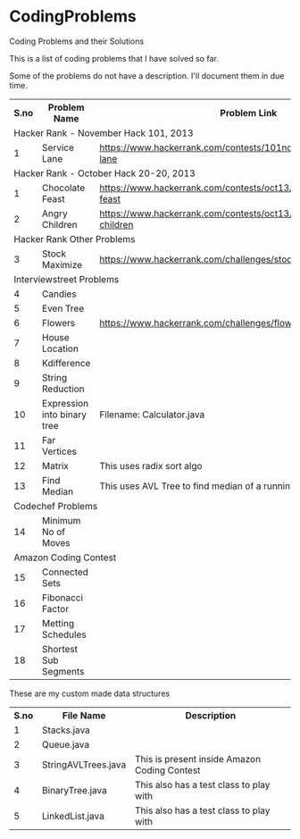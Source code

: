 CodingProblems
==============

Coding Problems and their Solutions


This is a list of coding problems that I have solved so far.


Some of the problems do not have a description. I'll document them in due time.

<table>
	<tr>
		<th>S.no</th>
		<th>Problem Name</th>
		<th>Problem Link</th>
	</tr>
	<tr>
		<td colspan="3">Hacker Rank - November Hack 101, 2013</td>
	</tr>
	<tr>
		<td>1</td>
		<td>Service Lane</td>
		<td>
			<a target="_blank" href="https://www.hackerrank.com/contests/101nov13/challenges/service-lane">https://www.hackerrank.com/contests/101nov13/challenges/service-lane</a>
		</td>
	</tr>
	<tr>
		<td colspan="3">Hacker Rank - October Hack 20-20, 2013</td>
	</tr>
	<tr>
		<td>1</td>
		<td>Chocolate Feast</td>
		<td>
			<a target="_blank" href="https://www.hackerrank.com/contests/oct13/challenges/chocolate-feast">https://www.hackerrank.com/contests/oct13/challenges/chocolate-feast</a>
		</td>
	</tr>
	<tr>
		<td>2</td>
		<td>Angry Children</td>
		<td>
			<a target="_blank" href="https://www.hackerrank.com/contests/oct13/challenges/angry-children">https://www.hackerrank.com/contests/oct13/challenges/angry-children</a>
		</td>
	</tr>
	<tr>
		<td colspan="3">Hacker Rank Other Problems</td>
	</tr>
	<tr>
		<td>3</td>
		<td>Stock Maximize</td>
		<td>
			<a target="_blank" href="https://www.hackerrank.com/challenges/stockmax">https://www.hackerrank.com/challenges/stockmax</a>
		</td>
	</tr>
	<tr>
		<td colspan="3">Interviewstreet Problems</td>
	</tr>
	<tr>
		<td>4</td>
		<td>Candies</td>
		<td>
			<a target="_blank" href="#"></a>
		</td>
	</tr>
	<tr>
		<td>5</td>
		<td>Even Tree</td>
		<td>
			<a target="_blank" href="#"></a>
		</td>
	</tr>
	<tr>
		<td>6</td>
		<td>Flowers</td>
		<td>
			<a target="_blank" href="https://www.hackerrank.com/challenges/flowers">https://www.hackerrank.com/challenges/flowers</a>
		</td>
	</tr>
	<tr>
		<td>7</td>
		<td>House Location</td>
		<td>
			<a target="_blank" href="#"></a>
		</td>
	</tr>
	<tr>
		<td>8</td>
		<td>Kdifference</td>
		<td>
			<a target="_blank" href="#"></a>
		</td>
	</tr>
	<tr>
		<td>9</td>
		<td>String Reduction</td>
		<td>
			<a target="_blank" href="#"></a>
		</td>
	</tr>
	<tr>
		<td>10</td>
		<td>Expression into binary tree</td>
		<td>
			Filename: Calculator.java<a target="_blank" href="#"></a>
		</td>
	</tr>
	<tr>
		<td>11</td>
		<td>Far Vertices</td>
		<td>
			<a target="_blank" href="#"></a>
		</td>
	</tr>
	<tr>
		<td>12</td>
		<td>Matrix</td>
		<td>
			This uses radix sort algo<a target="_blank" href="#"></a>
		</td>
	</tr>
	<tr>
		<td>13</td>
		<td>Find Median</td>
		<td>
			This uses AVL Tree to find median of a running stream of integers<a target="_blank" href="#"></a>
		</td>
	</tr>
	<tr>
		<td colspan="3">Codechef Problems</td>
	</tr>
	<tr>
		<td>14</td>
		<td>Minimum No of Moves</td>
		<td>
			<a target="_blank" href="#"></a>
		</td>
	</tr>
	<tr>
		<td colspan="3">Amazon Coding Contest</td>
	</tr>
	<tr>
		<td>15</td>
		<td>Connected Sets</td>
		<td>
			<a target="_blank" href="#"></a>
		</td>
	</tr>
	<tr>
		<td>16</td>
		<td>Fibonacci Factor</td>
		<td>
			<a target="_blank" href="#"></a>
		</td>
	</tr>
	<tr>
		<td>17</td>
		<td>Metting Schedules</td>
		<td>
			<a target="_blank" href="#"></a>
		</td>
	</tr>
	<tr>
		<td>18</td>
		<td>Shortest Sub Segments</td>
		<td>
			<a target="_blank" href="#"></a>
		</td>
	</tr>
</table>


These are my custom made data structures

<table>
	<tr>
		<th>S.no</th>
		<th>File Name</th>
		<th>Description</th>
	</tr>
	<tr>
		<td>1</td>
		<td>Stacks.java</td>
		<td></td>
	</tr>
	<tr>
		<td>2</td>
		<td>Queue.java</td>
		<td></td>
	</tr>
	<tr>
		<td>3</td>
		<td>StringAVLTrees.java</td>
		<td>This is present inside Amazon Coding Contest</td>
	</tr>
	<tr>
		<td>4</td>
		<td>BinaryTree.java</td>
		<td>This also has a test class to play with</td>
	</tr>
	<tr>
		<td>5</td>
		<td>LinkedList.java</td>
		<td>This also has a test class to play with</td>
	</tr>
</table>